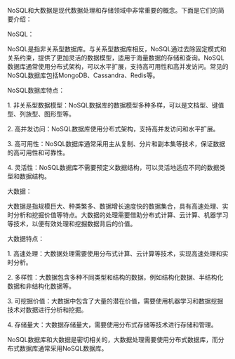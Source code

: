 NoSQL和大数据是现代数据处理和存储领域中非常重要的概念。下面是它们的简要介绍：  
  
NoSQL：  
  
NoSQL是指非关系型数据库。与关系型数据库相反，NoSQL通过去除固定模式和关系约束，提供了更加灵活的数据模型，适用于海量数据的存储和查询。NoSQL数据库通常使用分布式架构，可以水平扩展，支持高可用性和高并发访问。常见的NoSQL数据库包括MongoDB、Cassandra、Redis等。  
  
NoSQL数据库特点：  
  
1. 非关系型数据模型：NoSQL数据库的数据模型多种多样，可以是文档型、键值型、列族型、图形型等。  
  
2. 高并发访问：NoSQL数据库使用分布式架构，支持高并发访问和水平扩展。  
  
3. 高可用性：NoSQL数据库通常采用主从复制、分片和副本集等技术，保证数据的高可用性和可靠性。  
  
4. 灵活性：NoSQL数据库不需要预定义数据结构，可以灵活地适应不同的数据类型和数据结构。  
  
大数据：  
  
大数据是指规模巨大、种类繁多、数据增长速度快的数据集合，具有高速处理、实时分析和挖掘价值等特点。大数据的处理需要借助分布式计算、云计算、机器学习等技术，以便有效处理和挖掘数据背后的价值。  
  
大数据特点：  
  
1. 高速处理：大数据处理需要使用分布式计算、云计算等技术，实现高速处理和实时分析。  
  
2. 多样性：大数据包含多种不同类型和结构的数据，例如结构化数据、半结构化数据和非结构化数据等。  
  
3. 可挖掘价值：大数据中包含了大量的潜在价值，需要使用机器学习和数据挖掘技术对数据进行分析和挖掘。  
  
4. 存储量大：大数据存储量大，需要使用分布式存储等技术进行存储和管理。  
  
NoSQL数据库和大数据是密切相关的，大数据处理需要使用分布式数据库，而分布式数据库通常采用NoSQL数据库。